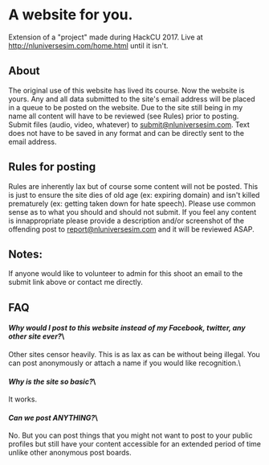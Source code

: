 # A website for you.
Extension of a "project" made during HackCU 2017.
Live at http://nluniversesim.com/home.html until it isn't.

## About
The original use of this website has lived its course. Now the website is yours. Any and all data submitted to the site's email address will be placed in a queue to be posted on the website. Due to the site still being in my name all content will have to be reviewed (see Rules) prior to posting.\
Submit files (audio, video, whatever) to submit@nluniversesim.com. Text does not have to be saved in any format and can be directly sent to the email address.

## Rules for posting
Rules are inherently lax but of course some content will not be posted. This is just to ensure the site dies of old age (ex: expiring domain) and isn't killed prematurely (ex: getting taken down for hate speech). Please use common sense as to what you should and should not submit. If you feel any content is innappropriate please provide a description and/or screenshot of the offending post to report@nluniversesim.com and it will be reviewed ASAP.

## Notes:
If anyone would like to volunteer to admin for this shoot an email to the submit link above or contact me directly.

## FAQ
#### *Why would I post to this website instead of my Facebook, twitter, any other site ever?*\
Other sites censor heavily. This is as lax as can be without being illegal. You can post anonymously or attach a name if you would like recognition.\
#### *Why is the site so basic?*\
It works.
#### *Can we post ANYTHING?*\
No. But you can post things that you might not want to post to your public profiles but still have your content accessible for an extended period of time unlike other anonymous post boards.
